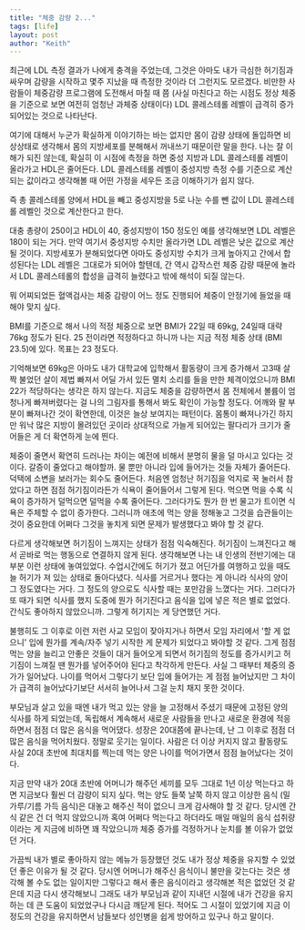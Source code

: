 ```yaml
---
title: "체중 감량 2..."
tags: [life]
layout: post
author: "Keith"
---
```


최근에 LDL 측정 결과가 나에게 충격을 주었는데, 그것은 아마도 내가 극심한 허기짐과 싸우며 감량을 시작하고 몇주 지났을 때 측정한 것이라 더 그런지도 모르겠다. 비만한 사람들이 체중감량 프로그램에 도전해서 마칠 때 쯤 (사실 마친다고 하는 시점도 정상 체중을 기준으로 보면 여전히 엄청난 과체중 상태이다) LDL 콜레스테롤 레벨이 급격히 증가되어있는 것으로 나타난다.

여기에 대해서 누군가 확실하게 이야기하는 바는 없지만 몸이 감량 상태에 돌입하면 비상상태로 생각해서 몸의 지방세포를 분해해서 꺼내쓰기 때문이란 말을 한다. 나는 잘 이해가 되진 않는데, 확실히 이 시점에 측정을 하면 중성 지방과 LDL 콜레스테롤 레벨이 올라가고 HDL은 줄어든다. LDL 콜레스테롤 레벨이 중성지방 측정 수를 기준으로 계산되는 값이라고 생각해볼 때 어떤 가정을 세우든 조금 이해하기가 쉽지 않다. 

즉 총 콜레스테롤 양에서 HDL을 빼고 중성지방을 5로 나눈 수를 뺀 값이 LDL 콜레스테롤 레벨인 것으로 계산한다고 한다. 

대충 총량이 250이고 HDL이 40, 중성지방이 150 정도인 예를 생각해보면 LDL 레벨은 180이 되는 거다. 만약 여기서 중성지방 수치만 올라가면 LDL 레벨은 낮은 값으로 계산될 것이다. 지방세포가 분해되었다면 아마도 중성지방 수치가 크게 높아지고 간에서 합성된다는 LDL 레벨은 그대로가 되어야 할텐데, 간 역시 갑작스런 체중 감량 때문에 놀라서 LDL 콜레스테롤의 합성을 급격히 늘렸다고 밖에 해석이 되질 않는다. 

뭐 어찌되었든 혈액검사는 체중 감량이 어느 정도 진행되어 체중이 안정기에 들었을 때 해야 맞지 싶다. 

BMI를 기준으로 해서 나의 적정 체중으로 보면 BMI가 22일 때 69kg, 24일때 대략 76kg 정도가 된다. 25 전이라면 적정하다고 하니까 나는 지금 적정 체중 상태 (BMI 23.5)에 있다. 목표는 23 정도다.

기억해보면 69kg은 아마도 내가 대학교에 입학해서 활동량이 크게 증가해서 고3때 살짝 불었던 살이 제법 빠져서 어딜 가서 있든 멸치 소리를 들을 만한 체격이었으니까 BMI 22가 적당하다는 생각은 하지 않는다. 지금도 체중을 감량하면서 몸 전체에서 볼륨이 엄청나게 빠져버렸다는 걸 나의 그림자를 통해서 봐도 확인이 가능할 정도다. 어깨와 팔 부분이 빠져나간 것이 확연한데, 이것은 늘상 보여지는 패턴이다. 몸통이 빠져나가긴 하지만 워낙 많은 지방이 몰려있던 곳이라 상대적으로 가늘게 되어있는 팔다리가 크기가 줄어들은 게 더 확연하게 눈에 띈다.

체중이 줄면서 확연히 드러나는 차이는 예전에 비해서 분명히 물을 덜 마시고 있다는 것이다. 갈증이 줄었다고 해야할까. 물 뿐만 아니라 입에 들어가는 것들 자체가 줄어든다. 덕택에 소변을 보러가는 회수도 줄어든다. 처음엔 엄청난 허기짐을 억지로 꾹 눌러서 참았다고 하면 점점 허기짐이라든가 식욕이 줄어들어서 그렇게 된다. 먹으면 먹을 수록 식욕이 증가하거 덜먹으면 덜먹을 수록 줄어든다. 그러다가도 뭔가 한 번 물고가 트이면 식욕은 주체할 수 없이 증가한다. 그러니까 애초에 먹는 양을 정해놓고 그것을 습관들이는 것이 중요한데 어쩌다 그것을 놓치게 되면 문제가 발생했다고 봐야 할 것 같다.

다르게 생각해보면 허기짐이 느껴지는 상태가 점점 익숙해진다. 허기짐이 느껴진다고 해서 곧바로 먹는 행동으로 연결하지 않게 된다. 생각해보면 나는 내 인생의 전반기에는 대부분 이런 상태에 놓여있었다. 수업시간에도 허기가 졌고 어딘가를 여행하고 있을 때도 늘 허기가 져 있는 상태로 돌아다녔다. 식사를 거르거나 했다는 게 아니라 식사의 양이 그 정도였다는 거다. 그 정도의 양으로도 식사할 때는 포만감을 느꼈다는 거다. 그러다가 또 때가 되면 식사를 했지 도중에 뭔가 허기진다고 음식을 입에 넣은 적은 별로 없었다. 간식도 좋아하지 않았으니까. 그렇게 허기지는 게 당연했던 거다.

불행히도 그 이후로 이런 저런 사교 모임이 잦아지거나 하면서 모임 자리에서 '할 게 없으니' 입에 뭔가를 계속/자주 넣기 시작한 게 문제가 되었다고 봐야할 것 같다. 그게 점점 먹는 양을 늘리고 안좋은 것들이 대거 들어오게 되면서 허기짐의 정도를 증가시키고 허기짐이 느껴질 땐 뭔가를 넣어주어야 된다고 착각하게 만든다. 사실 그 때부터 체중의 증가가 일어났다. 나이를 먹어서 그렇다기 보단 입에 들어가는 게 점점 늘어났지만 그 차이가 급격히 늘어났다기보단 서서히 늘어나서 그걸 눈치 채지 못한 것이다. 

부모님과 살고 있을 때엔 내가 먹고 있는 양을 늘 고정해서 주셨기 때문에 고정된 양의 식사를 하게 되었는데, 독립해서 계속해서 새로운 사람들을 만나고 새로운 환경에 적응하면서 점점 더 많은 음식을 먹어댔다. 성장은 20대쯤에 끝나는데, 난 그 이후로 점점 더 많은 음식을 먹어치웠다. 정말로 웃기는 일이다. 사람은 더 이상 커지지 않고 활동량도 사실 20대 초반에 최대치를 찍는데 먹는 양은 나이를 먹어가면서 점점 늘어났다는 것이다. 

지금 만약 내가 20대 초반에 어머니가 해주던 세끼를 모두 그대로 1년 이상 먹는다고 하면 지금보다 훨씬 더 감량이 되지 싶다. 먹는 양도 들쭉 날쭉 하지 않고 이상한 음식 (밀가루/기름 가득 음식)은 대놓고 해주신 적이 없으니 크게 감사해야 할 것 같다. 당시엔 간식 같은 건 더 먹지 않았으니까 혹여 어쩌다 먹는다고 하더라도 매일 매일의 음식 섭취량이라는 게 지금에 비하면 꽤 작았으니까 체중 증가를 걱정하거나 눈치를 볼 이유가 없었던 거다. 

가끔씩 내가 별로 좋아하지 않는 메뉴가 등장했던 것도 내가 정상 체중을 유지할 수 있었던 좋은 이유가 될 것 같다. 당시엔 어머니가 해주신 음식이니 불만을 갖는다는 것은 생각해 볼 수도 없는 일이지만 그렇다고 해서 좋은 음식이라고 생각해본 적은 없었던 것 같은데 지금 다시 생각해보니 그래도 내가 부모님과 같이 지내던 시절에 내가 건강을 유지하는 데 큰 도움이 되었었구나 다시금 깨닫게 된다. 적어도 그 시절이 있었기에 지금 이 정도의 건강을 유지하면서 남들보다 성인병을 쉽게 방어하고 있구나 하고 말이다. 